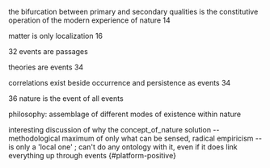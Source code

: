 the bifurcation between primary and secondary qualities is the constitutive operation of the modern experience of nature 14 

matter is only localization 16
    
32 events are passages

theories are events 34

correlations exist beside occurrence and persistence as events 34

36 nature is the event of all events 

philosophy: assemblage of different modes of existence within nature

interesting discussion of why the concept_of_nature solution -- methodological maximum  of only what can be sensed, radical empiricism -- is only a 'local one' ; can't do any ontology with it, even if it does link everything up through events {#platform-positive}

